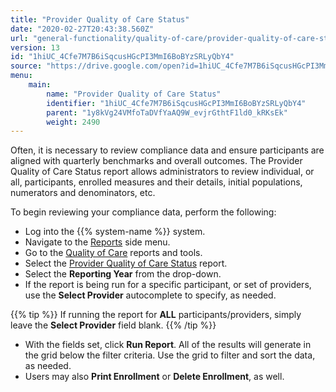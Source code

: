 ```yaml
---
title: "Provider Quality of Care Status"
date: "2020-02-27T20:43:38.560Z"
url: "general-functionality/quality-of-care/provider-quality-of-care-status.html"
version: 13
id: "1hiUC_4Cfe7M7B6iSqcusHGcPI3MmI6BoBYzSRLyQbY4"
source: "https://drive.google.com/open?id=1hiUC_4Cfe7M7B6iSqcusHGcPI3MmI6BoBYzSRLyQbY4"
menu:
    main:
        name: "Provider Quality of Care Status"
        identifier: "1hiUC_4Cfe7M7B6iSqcusHGcPI3MmI6BoBYzSRLyQbY4"
        parent: "1y8kVg24VMfoTaDVfYaAQ9W_evjrGthtF1ld0_kRKsEk"
        weight: 2490
---
```

Often, it is necessary to review compliance data and ensure participants are aligned with quarterly benchmarks and overall outcomes. The Provider Quality of Care Status report allows administrators to review individual, or all, participants, enrolled measures and their details, initial populations, numerators and denominators, etc.  

To begin reviewing your compliance data, perform the following:

* Log into the {{% system-name %}} system.
* Navigate to the [Reports](https://system/?f=layout&module=reports&name=reports&tabmodule=reports) side menu.
* Go to the [Quality of Care](https://system/?f=layout&module=reports&name=Quality+of+Care&tabmodule=reports&t=Quality+of+Care) reports and tools.
* Select the [Provider Quality of Care Status](https://system/?f=layout&s=pat&module=MIPS&name=Quality+of+Care+Status&t=Quality+of+Care&tabmodule=reports) report.
* Select the <strong>Reporting Year</strong> from the drop-down.
* If the report is being run for a specific participant, or set of providers, use the <strong>Select Provider</strong> autocomplete to specify, as needed. 

{{% tip %}} If running the report for **ALL** participants/providers, simply leave the **Select Provider** field blank. {{% /tip %}}

* With the fields set, click <strong>Run Report</strong>. All of the results will generate in the grid below the filter criteria. Use the grid to filter and sort the data, as needed.
* Users may also <strong>Print Enrollment</strong> or <strong>Delete Enrollment</strong>, as well.

